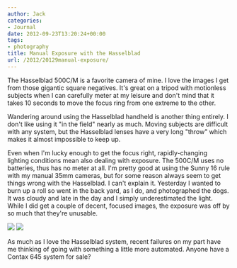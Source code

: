 ```yaml
---
author: Jack
categories:
- Journal
date: 2012-09-23T13:20:24+00:00
tags:
- photography
title: Manual Exposure with the Hasselblad
url: /2012/20129manual-exposure/
---
```


The Hasselblad 500C/M is a favorite camera of mine. I love the images I get from those gigantic square negatives. It's great on a tripod with motionless subjects when I can carefully meter at my leisure and don't mind that it takes 10 seconds to move the focus ring from one extreme to the other. 

Wandering around using the Hasselblad handheld is another thing entirely. I don't like using it "in the field" nearly as much. Moving subjects are difficult with any system, but the Hasselblad lenses have a very long "throw" which makes it almost impossible to keep up. 

Even when I'm lucky enough to get the focus right, rapidly-changing lighting conditions mean also dealing with exposure. The 500C/M uses no batteries, thus has no meter at all. I'm pretty good at using the Sunny 16 rule with my manual 35mm cameras, but for some reason always seem to get things wrong with the Hasselblad. I can't explain it. Yesterday I wanted to burn up a roll so went in the back yard, as I do, and photographed the dogs. It was cloudy and late in the day and I simply underestimated the light. While I did get a couple of decent, focused images, the exposure was off by so much that they're unusable. 

![][1]
![][2] 

As much as I love the Hasselblad system, recent failures on my part have me thinking of going with something a little more automated. Anyone have a Contax 645 system for sale?

 [1]: /wp-content/uploads/2012/09/2012-09-22-2012-Roll-057_09.jpg
 [2]: /wp-content/uploads/2012/09/2012-09-22-2012-Roll-057_07.jpg